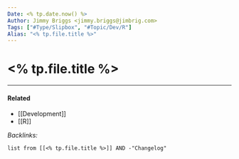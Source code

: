 ```yaml
---
Date: <% tp.date.now() %>
Author: Jimmy Briggs <jimmy.briggs@jimbrig.com>
Tags: ["#Type/Slipbox", "#Topic/Dev/R"]
Alias: "<% tp.file.title %>"
---
```


# <% tp.file.title %>

***

#### Related

- [[Development]]
- [[R]]


*Backlinks:*

```dataview
list from [[<% tp.file.title %>]] AND -"Changelog"
```